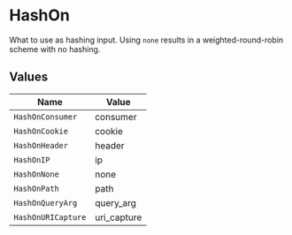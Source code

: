# HashOn

What to use as hashing input. Using `none` results in a weighted-round-robin scheme with no hashing.


## Values

| Name               | Value              |
| ------------------ | ------------------ |
| `HashOnConsumer`   | consumer           |
| `HashOnCookie`     | cookie             |
| `HashOnHeader`     | header             |
| `HashOnIP`         | ip                 |
| `HashOnNone`       | none               |
| `HashOnPath`       | path               |
| `HashOnQueryArg`   | query_arg          |
| `HashOnURICapture` | uri_capture        |